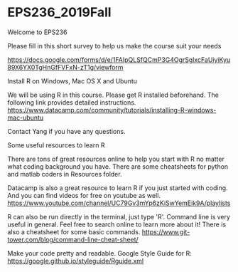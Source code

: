 # EPS236_2019Fall

Welcome to EPS236

Please fill in this short survey to help us make the course suit your needs

https://docs.google.com/forms/d/e/1FAIpQLSfQCmP3G4OgrSglxcFaUiyiKyu89X6YX0TgHnGfFVFxN-zT1g/viewform

Install R on Windows, Mac OS X and Ubuntu

We will be using R in this course. Please get R installed beforehand. The following link provides detailed instructions. https://www.datacamp.com/community/tutorials/installing-R-windows-mac-ubuntu

Contact Yang if you have any questions. 

Some useful resources to learn R

There are tons of great resources online to help you start with R no matter what coding background you have. There are some cheatsheets for python and matlab coders in Resources folder.

Datacamp is also a great resource to learn R if you just started with coding. And you can find videos for free on youtube as well. https://www.youtube.com/channel/UC79Gv3mYp6zKiSwYemEik9A/playlists

R can also be run directly in the terminal, just type 'R'. Command line is very useful in general. Feel free to search online to learn more about it! There is also a cheatsheet for some basic commands. https://www.git-tower.com/blog/command-line-cheat-sheet/

Make your code pretty and readable. Google Style Guide for R: https://google.github.io/styleguide/Rguide.xml
